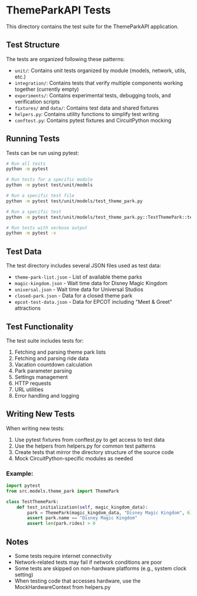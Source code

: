 # ThemeParkAPI Tests

This directory contains the test suite for the ThemeParkAPI application.

## Test Structure

The tests are organized following these patterns:

- `unit/`: Contains unit tests organized by module (models, network, utils, etc.)
- `integration/`: Contains tests that verify multiple components working together (currently empty)
- `experiments/`: Contains experimental tests, debugging tools, and verification scripts
- `fixtures/` and `data/`: Contains test data and shared fixtures
- `helpers.py`: Contains utility functions to simplify test writing
- `conftest.py`: Contains pytest fixtures and CircuitPython mocking

## Running Tests

Tests can be run using pytest:

```bash
# Run all tests
python -m pytest

# Run tests for a specific module
python -m pytest test/unit/models

# Run a specific test file
python -m pytest test/unit/models/test_theme_park.py

# Run a specific test
python -m pytest test/unit/models/test_theme_park.py::TestThemePark::test_initialization

# Run tests with verbose output
python -m pytest -v
```

## Test Data

The test directory includes several JSON files used as test data:

- `theme-park-list.json` - List of available theme parks
- `magic-kingdom.json` - Wait time data for Disney Magic Kingdom
- `universal.json` - Wait time data for Universal Studios
- `closed-park.json` - Data for a closed theme park
- `epcot-test-data.json` - Data for EPCOT including "Meet & Greet" attractions

## Test Functionality

The test suite includes tests for:

1. Fetching and parsing theme park lists
2. Fetching and parsing ride data
3. Vacation countdown calculation
4. Park parameter parsing
5. Settings management
6. HTTP requests
7. URL utilities
8. Error handling and logging

## Writing New Tests

When writing new tests:

1. Use pytest fixtures from conftest.py to get access to test data
2. Use the helpers from helpers.py for common test patterns
3. Create tests that mirror the directory structure of the source code
4. Mock CircuitPython-specific modules as needed

### Example:

```python
import pytest
from src.models.theme_park import ThemePark

class TestThemePark:
    def test_initialization(self, magic_kingdom_data):
        park = ThemePark(magic_kingdom_data, "Disney Magic Kingdom", 6)
        assert park.name == "Disney Magic Kingdom"
        assert len(park.rides) > 0
```

## Notes

- Some tests require internet connectivity
- Network-related tests may fail if network conditions are poor
- Some tests are skipped on non-hardware platforms (e.g., system clock setting)
- When testing code that accesses hardware, use the MockHardwareContext from helpers.py